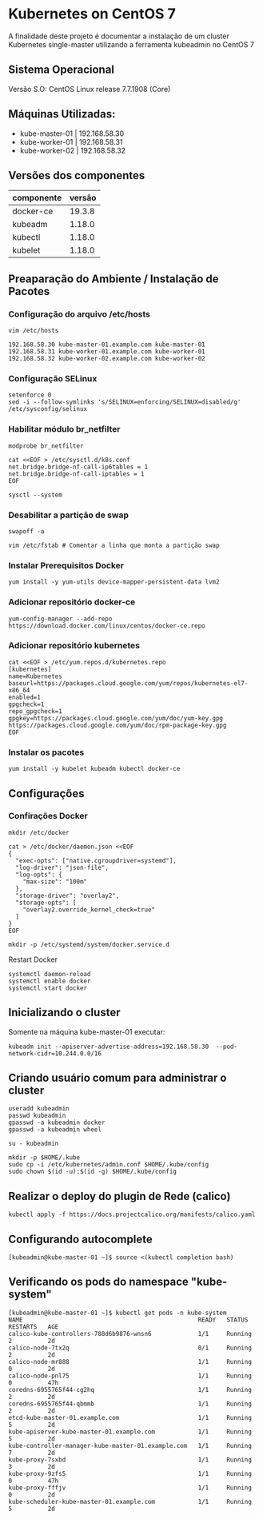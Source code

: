 # Kubernetes on CentOS 7
A finalidade deste projeto é documentar a instalação de um cluster Kubernetes single-master utilizando a ferramenta kubeadmin no CentOS 7

## Sistema Operacional
Versão S.O: CentOS Linux release 7.7.1908 (Core)

## Máquinas Utilizadas:
* kube-master-01 | 192.168.58.30
* kube-worker-01 | 192.168.58.31
* kube-worker-02 | 192.168.58.32


## Versões dos componentes
| componente | versão |
| ----------| ---------|
|docker-ce | 19.3.8 |
|kubeadm | 1.18.0 |
|kubectl | 1.18.0 | 
|kubelet| 1.18.0|


## Preaparação do Ambiente / Instalação de Pacotes
### Configuração do arquivo /etc/hosts
```
vim /etc/hosts

192.168.58.30 kube-master-01.example.com kube-master-01
192.168.58.31 kube-worker-01.example.com kube-worker-01
192.168.58.32 kube-worker-02.example.com kube-worker-02
```


### Configuração SELinux
```
setenforce 0
sed -i --follow-symlinks 's/SELINUX=enforcing/SELINUX=disabled/g' /etc/sysconfig/selinux
```

### Habilitar módulo br_netfilter
```
modprobe br_netfilter
```
```
cat <<EOF > /etc/sysctl.d/k8s.conf
net.bridge.bridge-nf-call-ip6tables = 1
net.bridge.bridge-nf-call-iptables = 1
EOF

sysctl --system

```
### Desabilitar a partição de swap
```
swapoff -a
```

```
vim /etc/fstab # Comentar a linha que monta a partição swap
```

### Instalar Prerequisitos Docker
```
yum install -y yum-utils device-mapper-persistent-data lvm2
```
### Adicionar repositório docker-ce
```
yum-config-manager --add-repo https://download.docker.com/linux/centos/docker-ce.repo
```

### Adicionar repositório kubernetes
```
cat <<EOF > /etc/yum.repos.d/kubernetes.repo
[kubernetes]
name=Kubernetes
baseurl=https://packages.cloud.google.com/yum/repos/kubernetes-el7-x86_64
enabled=1
gpgcheck=1
repo_gpgcheck=1
gpgkey=https://packages.cloud.google.com/yum/doc/yum-key.gpg https://packages.cloud.google.com/yum/doc/rpm-package-key.gpg
EOF
```


### Instalar os pacotes 
```
yum install -y kubelet kubeadm kubectl docker-ce
```

## Configurações
### Confirações Docker
```
mkdir /etc/docker
```

```
cat > /etc/docker/daemon.json <<EOF
{
  "exec-opts": ["native.cgroupdriver=systemd"],
  "log-driver": "json-file",
  "log-opts": {
    "max-size": "100m"
  },
  "storage-driver": "overlay2",
  "storage-opts": [
    "overlay2.override_kernel_check=true"
  ]
}
EOF
```

```
mkdir -p /etc/systemd/system/docker.service.d
```

Restart Docker

```
systemctl daemon-reload 
systemctl enable docker  
systemctl start docker  
```



## Inicializando o cluster

Somente na máquina kube-master-01 executar:
```
kubeadm init --apiserver-advertise-address=192.168.58.30  --pod-network-cidr=10.244.0.0/16
```

## Criando usuário comum para administrar o cluster
```
useradd kubeadmin
passwd kubeadmin
gpasswd -a kubeadmin docker
gpasswd -a kubeadmin wheel
```

```
su - kubeadmin
```

```
mkdir -p $HOME/.kube
sudo cp -i /etc/kubernetes/admin.conf $HOME/.kube/config
sudo chown $(id -u):$(id -g) $HOME/.kube/config

```

## Realizar o deploy do plugin de Rede (calico)
```
kubectl apply -f https://docs.projectcalico.org/manifests/calico.yaml
```

## Configurando autocomplete
```
[kubeadmin@kube-master-01 ~]$ source <(kubectl completion bash)
```



## Verificando os pods do namespace "kube-system"
```
[kubeadmin@kube-master-01 ~]$ kubectl get pods -n kube-system 
NAME                                                 READY   STATUS    RESTARTS   AGE
calico-kube-controllers-788d6b9876-wnsn6             1/1     Running   2          2d
calico-node-7tx2q                                    0/1     Running   2          2d
calico-node-mr888                                    1/1     Running   0          2d
calico-node-pnl75                                    1/1     Running   0          47h
coredns-6955765f44-cg2hq                             1/1     Running   2          2d
coredns-6955765f44-qbmmb                             1/1     Running   2          2d
etcd-kube-master-01.example.com                      1/1     Running   5          2d
kube-apiserver-kube-master-01.example.com            1/1     Running   5          2d
kube-controller-manager-kube-master-01.example.com   1/1     Running   7          2d
kube-proxy-7sxbd                                     1/1     Running   3          2d
kube-proxy-9zfs5                                     1/1     Running   0          47h
kube-proxy-fffjv                                     1/1     Running   0          2d
kube-scheduler-kube-master-01.example.com            1/1     Running   5          2d
```
